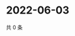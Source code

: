 # 2022-06-03

共 0 条

<!-- BEGIN WEIBO -->
<!-- 最后更新时间 Fri Jun 03 2022 00:19:58 GMT+0800 (China Standard Time) -->

<!-- END WEIBO -->
